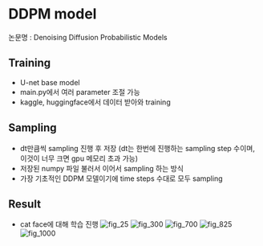 # DDPM model

논문명 : Denoising Diffusion Probabilistic Models

## Training
- U-net base model
- main.py에서 여러 parameter 조절 가능
- kaggle, huggingface에서 데이터 받아와 training

## Sampling
- dt만큼씩 sampling 진행 후 저장 (dt는 한번에 진행하는 sampling step 수이며, 이것이 너무 크면 gpu 메모리 초과 가능)
- 저장된 numpy 파일 불러서 이어서 sampling 하는 방식
- 가장 기초적인 DDPM 모델이기에 time steps 수대로 모두 sampling


## Result
- cat face에 대해 학습 진행
![fig_25](https://github.com/user-attachments/assets/33c3da1a-8d6d-47dd-962c-b630f7138d75)
![fig_300](https://github.com/user-attachments/assets/a0057a62-6a5a-4e0b-ab9e-2d70a033f3f5)
![fig_700](https://github.com/user-attachments/assets/35765c17-5180-4a32-8463-41c2e209423e)
![fig_825](https://github.com/user-attachments/assets/52c2d34d-830f-4a41-ad5d-05406d6333b3)
![fig_1000](https://github.com/user-attachments/assets/e00a0b8c-71af-4211-9d78-8f880d9227aa)
